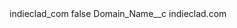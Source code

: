 <?xml version="1.0" encoding="UTF-8"?>
<CustomMetadata xmlns="http://soap.sforce.com/2006/04/metadata" xmlns:xsi="http://www.w3.org/2001/XMLSchema-instance" xmlns:xsd="http://www.w3.org/2001/XMLSchema">
    <label>indieclad_com</label>
    <protected>false</protected>
    <values>
        <field>Domain_Name__c</field>
        <value xsi:type="xsd:string">indieclad.com</value>
    </values>
</CustomMetadata>

